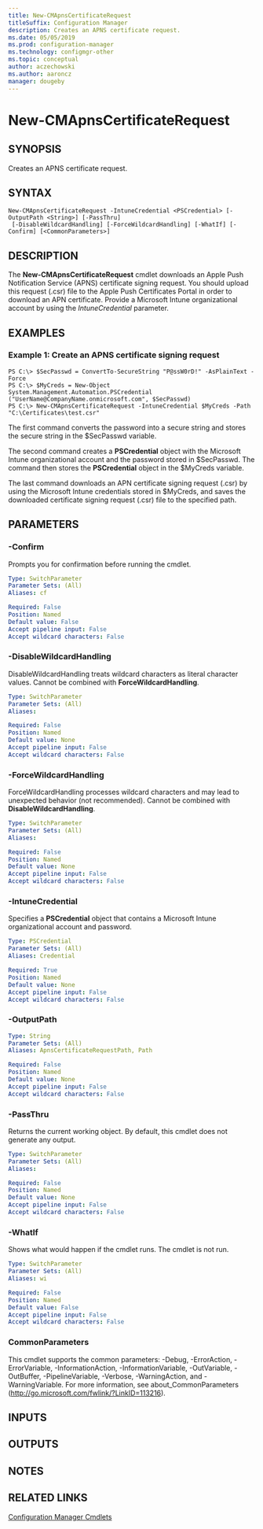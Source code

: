 ```yaml
---
title: New-CMApnsCertificateRequest
titleSuffix: Configuration Manager
description: Creates an APNS certificate request.
ms.date: 05/05/2019
ms.prod: configuration-manager
ms.technology: configmgr-other
ms.topic: conceptual
author: aczechowski
ms.author: aaroncz
manager: dougeby
---
```


# New-CMApnsCertificateRequest

## SYNOPSIS
Creates an APNS certificate request.

## SYNTAX

```
New-CMApnsCertificateRequest -IntuneCredential <PSCredential> [-OutputPath <String>] [-PassThru]
 [-DisableWildcardHandling] [-ForceWildcardHandling] [-WhatIf] [-Confirm] [<CommonParameters>]
```

## DESCRIPTION
The **New-CMApnsCertificateRequest** cmdlet downloads an Apple Push Notification Service (APNS) certificate signing request. You should upload this request (.csr) file to the Apple Push Certificates Portal in order to download an APN certificate. Provide a Microsoft Intune organizational account by using the *IntuneCredential* parameter.

## EXAMPLES

### Example 1: Create an APNS certificate signing request
```
PS C:\> $SecPasswd = ConvertTo-SecureString "P@ssW0rD!" -AsPlainText -Force
PS C:\> $MyCreds = New-Object System.Management.Automation.PSCredential ("UserName@CompanyName.onmicrosoft.com", $SecPasswd)
PS C:\> New-CMApnsCertificateRequest -IntuneCredential $MyCreds -Path "C:\Certificates\test.csr"
```

The first command converts the password into a secure string and stores the secure string in the $SecPasswd variable.

The second command creates a **PSCredential** object with the Microsoft Intune organizational account and the password stored in $SecPasswd.
The command then stores the **PSCredential** object in the $MyCreds variable.

The last command downloads an APN certificate signing request (.csr) by using the Microsoft Intune credentials stored in $MyCreds, and saves the downloaded certificate signing request (.csr) file to the specified path.

## PARAMETERS

### -Confirm
Prompts you for confirmation before running the cmdlet.

```yaml
Type: SwitchParameter
Parameter Sets: (All)
Aliases: cf

Required: False
Position: Named
Default value: False
Accept pipeline input: False
Accept wildcard characters: False
```

### -DisableWildcardHandling
DisableWildcardHandling treats wildcard characters as literal character values. Cannot be combined with **ForceWildcardHandling**.

```yaml
Type: SwitchParameter
Parameter Sets: (All)
Aliases:

Required: False
Position: Named
Default value: None
Accept pipeline input: False
Accept wildcard characters: False
```

### -ForceWildcardHandling
ForceWildcardHandling processes wildcard characters and may lead to unexpected behavior (not recommended). Cannot be combined with **DisableWildcardHandling**.

```yaml
Type: SwitchParameter
Parameter Sets: (All)
Aliases:

Required: False
Position: Named
Default value: None
Accept pipeline input: False
Accept wildcard characters: False
```

### -IntuneCredential
Specifies a **PSCredential** object that contains a Microsoft Intune organizational account and password.

```yaml
Type: PSCredential
Parameter Sets: (All)
Aliases: Credential

Required: True
Position: Named
Default value: None
Accept pipeline input: False
Accept wildcard characters: False
```

### -OutputPath
 

```yaml
Type: String
Parameter Sets: (All)
Aliases: ApnsCertificateRequestPath, Path

Required: False
Position: Named
Default value: None
Accept pipeline input: False
Accept wildcard characters: False
```

### -PassThru
Returns the current working object.
By default, this cmdlet does not generate any output.

```yaml
Type: SwitchParameter
Parameter Sets: (All)
Aliases:

Required: False
Position: Named
Default value: None
Accept pipeline input: False
Accept wildcard characters: False
```

### -WhatIf
Shows what would happen if the cmdlet runs.
The cmdlet is not run.

```yaml
Type: SwitchParameter
Parameter Sets: (All)
Aliases: wi

Required: False
Position: Named
Default value: False
Accept pipeline input: False
Accept wildcard characters: False
```

### CommonParameters
This cmdlet supports the common parameters: -Debug, -ErrorAction, -ErrorVariable, -InformationAction, -InformationVariable, -OutVariable, -OutBuffer, -PipelineVariable, -Verbose, -WarningAction, and -WarningVariable. For more information, see about_CommonParameters (http://go.microsoft.com/fwlink/?LinkID=113216).

## INPUTS

## OUTPUTS

## NOTES

## RELATED LINKS

[Configuration Manager Cmdlets](ConfigurationManager.md)
